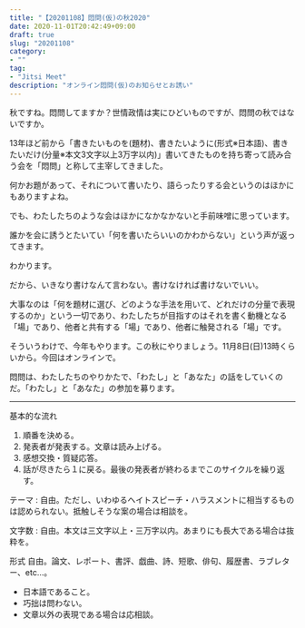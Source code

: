```yaml
---
title: "【20201108】悶問(仮)の秋2020"
date: 2020-11-01T20:42:49+09:00
draft: true
slug: "20201108"
category:
- ""
tag:
- "Jitsi Meet"
description: "オンライン悶問(仮)のお知らせとお誘い"
---
```


秋ですね。悶問してますか？世情政情は実にひどいものですが、悶問の秋ではないですか。

13年ほど前から「書きたいものを(題材)、書きたいように(形式※日本語)、書きたいだけ(分量※本文3文字以上3万字以内)」書いてきたものを持ち寄って読み合う会を「悶問」と称して主宰してきました。

何かお題があって、それについて書いたり、語らったりする会というのはほかにもありますよね。

でも、わたしたちのような会はほかになかなかないと手前味噌に思っています。

誰かを会に誘うとたいてい「何を書いたらいいのかわからない」という声が返ってきます。

わかります。

だから、いきなり書けなんて言わない。書けなければ書けないでいい。

大事なのは「何を題材に選び、どのような手法を用いて、どれだけの分量で表現するのか」という一切であり、わたしたちが目指すのはそれを書く動機となる「場」であり、他者と共有する「場」であり、他者に触発される「場」です。

そういうわけで、今年もやります。この秋にやりましょう。11月8日(日)13時くらいから。今回はオンラインで。

悶問は、わたしたちのやりかたで、「わたし」と「あなた」の話をしていくのだ。「わたし」と「あなた」の参加を募ります。

---

基本的な流れ

1. 順番を決める。
2. 発表者が発表する。文章は読み上げる。
3. 感想交換・質疑応答。
4. 話が尽きたら１に戻る。最後の発表者が終わるまでこのサイクルを繰り返す。

テーマ
:   自由。ただし、いわゆるヘイトスピーチ・ハラスメントに相当するものは認められない。抵触しそうな案の場合は相談を。

文字数
:   自由。本文は三文字以上・三万字以内。あまりにも長大である場合は抜粋を。

形式
    自由。論文、レポート、書評、戯曲、詩、短歌、俳句、履歴書、ラブレター、etc...。  
- 日本語であること。
- 巧拙は問わない。
- 文章以外の表現である場合は応相談。
